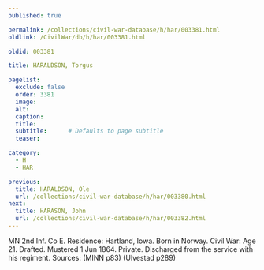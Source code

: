 ```yaml
---
published: true

permalink: /collections/civil-war-database/h/har/003381.html
oldlink: /CivilWar/db/h/har/003381.html

oldid: 003381

title: HARALDSON, Torgus

pagelist:
  exclude: false
  order: 3381
  image: 
  alt:
  caption:
  title:
  subtitle:      # Defaults to page subtitle
  teaser:

category: 
  - H 
  - HAR

previous:
  title: HARALDSON, Ole
  url: /collections/civil-war-database/h/har/003380.html  
next:
  title: HARASON, John
  url: /collections/civil-war-database/h/har/003382.html   
---
```

MN 2nd Inf. Co E. Residence: Hartland, Iowa. Born in Norway. Civil War: Age 21. Drafted. Mustered 1 Jun 1864. Private. Discharged from the service with his regiment. Sources: (MINN p83) (Ulvestad p289)